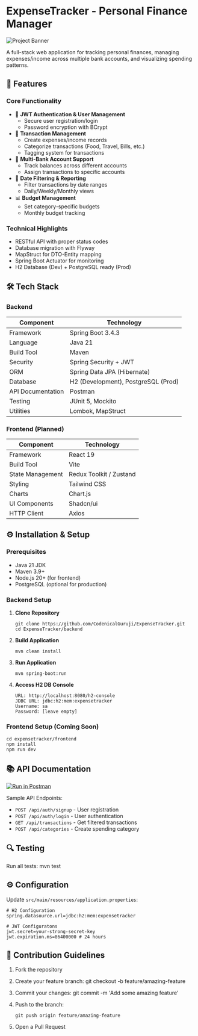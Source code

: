 # ExpenseTracker - Personal Finance Manager

![Project Banner](https://via.placeholder.com/1024x300.png?text=Expense+Tracker+-+Smart+Financial+Management) <!-- Add your own banner image -->

A full-stack web application for tracking personal finances, managing expenses/income across multiple bank accounts, and visualizing spending patterns.

## 🚀 Features

### Core Functionality

- 🔐 **JWT Authentication & User Management**
  - Secure user registration/login
  - Password encryption with BCrypt
- 💸 **Transaction Management**
  - Create expenses/income records
  - Categorize transactions (Food, Travel, Bills, etc.)
  - Tagging system for transactions
- 🏦 **Multi-Bank Account Support**
  - Track balances across different accounts
  - Assign transactions to specific accounts
- 📅 **Date Filtering & Reporting**
  - Filter transactions by date ranges
  - Daily/Weekly/Monthly views
- 📊 **Budget Management**
  - Set category-specific budgets
  - Monthly budget tracking

### Technical Highlights

- RESTful API with proper status codes
- Database migration with Flyway
- MapStruct for DTO-Entity mapping
- Spring Boot Actuator for monitoring
- H2 Database (Dev) + PostgreSQL ready (Prod)

## 🛠 Tech Stack

### Backend

| Component         | Technology                          |
| ----------------- | ----------------------------------- |
| Framework         | Spring Boot 3.4.3                   |
| Language          | Java 21                             |
| Build Tool        | Maven                               |
| Security          | Spring Security + JWT               |
| ORM               | Spring Data JPA (Hibernate)         |
| Database          | H2 (Development), PostgreSQL (Prod) |
| API Documentation | Postman                             |
| Testing           | JUnit 5, Mockito                    |
| Utilities         | Lombok, MapStruct                   |

### Frontend (Planned)

| Component        | Technology              |
| ---------------- | ----------------------- |
| Framework        | React 19                |
| Build Tool       | Vite                    |
| State Management | Redux Toolkit / Zustand |
| Styling          | Tailwind CSS            |
| Charts           | Chart.js                |
| UI Components    | Shadcn/ui               |
| HTTP Client      | Axios                   |

## ⚙️ Installation & Setup

### Prerequisites

- Java 21 JDK
- Maven 3.9+
- Node.js 20+ (for frontend)
- PostgreSQL (optional for production)

### Backend Setup

1. **Clone Repository**
   ```
   git clone https://github.com/CodenicalGuruji/ExpenseTracker.git
   cd ExpenseTracker/backend
   ```
2. **Build Application**
   ```
   mvn clean install
   ```
3. **Run Application**
   ```
   mvn spring-boot:run
   ```
4. **Access H2 DB Console**
   ```
   URL: http://localhost:8080/h2-console
   JDBC URL: jdbc:h2:mem:expensetracker
   Username: sa
   Password: [leave empty]
   ```

### Frontend Setup (Coming Soon)

    cd expensetracker/frontend
    npm install
    npm run dev

## 📚 API Documentation

[![Run in Postman](https://run.pstmn.io/button.svg)](https://documenter.getpostman.com/view/12345678/2s9YJZbTqE) <!-- Replace with your Postman link -->

Sample API Endpoints:

- `POST /api/auth/signup` - User registration
- `POST /api/auth/login` - User authentication
- `GET /api/transactions` - Get filtered transactions
- `POST /api/categories` - Create spending category

## 🔍 Testing

Run all tests:
mvn test

## ⚙️ Configuration

Update `src/main/resources/application.properties`:

    # H2 Configuration
    spring.datasource.url=jdbc:h2:mem:expensetracker

    # JWT Configuratons
    jwt.secret=your-strong-secret-key
    jwt.expiration.ms=86400000 # 24 hours

## 🤝 Contribution Guidelines

1.  Fork the repository
2.  Create your feature branch:
         git checkout -b feature/amazing-feature
3.  Commit your changes:
        git commit -m 'Add some amazing feature'
4.  Push to the branch:

        git push origin feature/amazing-feature

5.  Open a Pull Request
